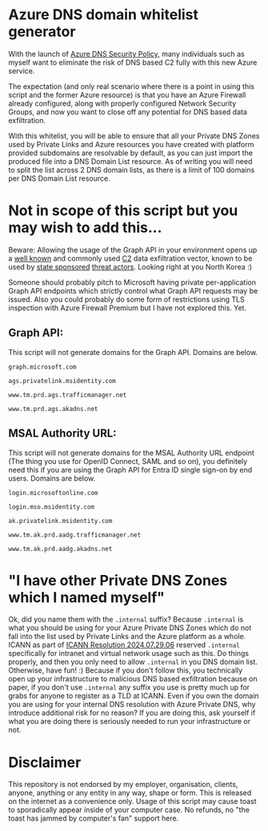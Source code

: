 # Azure DNS domain whitelist generator

With the launch of [Azure DNS Security Policy](https://learn.microsoft.com/en-us/azure/dns/dns-security-policy), many individuals such as myself want to eliminate the risk of DNS based C2 fully with this new Azure service.

The expectation (and only real scenario where there is a point in using this script and the former Azure resource) is that you have an Azure Firewall already configured, along with properly configured Network Security Groups, and now you want to close off any potential for DNS based data exfiltration.

With this whitelist, you will be able to ensure that all your Private DNS Zones used by Private Links and Azure resources you have created with platform provided subdomains are resolvable by default, as you can just import the produced file into a DNS Domain List resource. As of writing you will need to split the list across 2 DNS domain lists, as there is a limit of 100 domains per DNS Domain List resource.

# Not in scope of this script but you may wish to add this...

Beware: Allowing the usage of the Graph API in your environment opens up a [well known](https://x.com/vxunderground/status/1429867158075498506) and commonly used [C2](https://github.com/boku7/azureOutlookC2) data exfiltration vector, known to be used by [state sponsored](https://www.elastic.co/security-labs/siestagraph-new-implant-uncovered-in-asean-member-foreign-ministry) [threat actors](https://www.elastic.co/security-labs/update-to-the-REF2924-intrusion-set-and-related-campaigns). Looking right at you North Korea :)

Someone should probably pitch to Microsoft having private per-application Graph API endpoints which strictly control what Graph API requests may be issued. Also you could probably do some form of restrictions using TLS inspection with Azure Firewall Premium but I have not explored this. Yet.

## Graph API:

This script will not generate domains for the Graph API. Domains are below.

`graph.microsoft.com`

`ags.privatelink.msidentity.com`

`www.tm.prd.ags.trafficmanager.net`

`www.tm.prd.ags.akadns.net`


## MSAL Authority URL:

This script will not generate domains for the MSAL Authority URL endpoint (The thing you use for OpenID Connect, SAML and so on), you definitely need this if you are using the Graph API for Entra ID single sign-on by end users. Domains are below.

`login.microsoftonline.com`

`login.mso.msidentity.com`

`ak.privatelink.msidentity.com`

`www.tm.ak.prd.aadg.trafficmanager.net`

`www.tm.ak.prd.aadg.akadns.net`

# "I have other Private DNS Zones which I named myself"

Ok, did you name them with the `.internal` suffix? Because `.internal` is what you should be using for your Azure Private DNS Zones which do not fall into the list used by Private Links and the Azure platform as a whole. ICANN as part of [ICANN Resolution 2024.07.29.06](https://www.icann.org/en/board-activities-and-meetings/materials/approved-resolutions-special-meeting-of-the-icann-board-29-07-2024-en#section2.a) reserved `.internal` specifically for intranet and virtual network usage such as this. Do things properly, and then you only need to allow `.internal` in you DNS domain list. Otherwise, have fun! :) Because if you don't follow this, you technically open up your infrastructure to malicious DNS based exfiltration because on paper, if you don't use `.internal` any suffix you use is pretty much up for grabs for anyone to register as a TLD at ICANN. Even if you own the domain you are using for your internal DNS resolution with Azure Private DNS, why introduce additional risk for no reason? If you are doing this, ask yourself if what you are doing there is seriously needed to run your infrastructure or not.

# Disclaimer

This repository is not endorsed by my employer, organisation, clients, anyone, anything or any entity in any way, shape or form. This is released on the internet as a convenience only. Usage of this script may cause toast to sporadically appear inside of your computer case. No refunds, no "the toast has jammed by computer's fan" support here.
